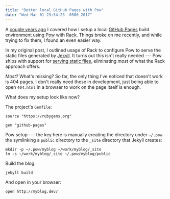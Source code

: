 ```yaml
---
title: "Better local GitHub Pages with Pow"
date: "Wed Mar 01 23:54:23 -0500 2017"
---
```


A [couple years ago][Building GitHub Pages Locally] I covered how I setup a
local [GitHub Pages][] build environment using [Pow][] with [Rack][]. Things
broke on me recently, and while trying to fix them, I found an even easier
way.

In my original post, I outlined usage of Rack to configure Pow to serve the
static files generated by [Jekyll][]. It turns out this isn't really needed
--- Pow ships with support for [serving static files][Serving Static Files with Pow],
eliminating _most_ of what the Rack approach offers.

_Most?_ What's missing? So far, the only thing I've noticed that doesn't work
is 404 pages. I don't really need these in development, just being able to
open `404.html` in a browser to work on the page itself is enough.

What does my setup look like now?

The project's `Gemfile`:

```
source "https://rubygems.org"

gem "github-pages"
```

Pow setup --- the key here is manually creating the directory under `~/.pow`
the symlinking a `public` directory to the `_site` directory that Jekyll
creates:

```
mkdir -p ~/.pow/myblog ~/work/myblog/_site
ln -s ~/work/myblog/_site ~/.pow/myblog/public
```

Build the blog:

```
jekyll build
```

And open in your browser:

```
open http://myblog.dev/
```

[Building GitHub Pages Locally]: /blog/2015/building-github-pages-locally.html
[GitHub Pages]: https://pages.github.com/
[Pow]: http://pow.cx/
[Serving Static Files with Pow]: http://pow.cx/manual.html#section_2.4
[Rack]: https://rack.github.io/
[Jekyll]: https://jekyllrb.com/
